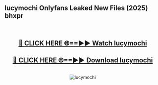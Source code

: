 <h2>lucymochi Onlyfans Leaked New Files (2025) bhxpr</h2>
<br>
<div align="center">
<h2><a href="https://mediafiles.top/lucymochi&ref=git" rel="nofollow">🔴 CLICK HERE 🌐==►► Watch lucymochi</a></h2>
<h2><a href="https://mediafiles.top/lucymochi&ref=git" rel="nofollow">🔴 CLICK HERE 🌐==►► Download lucymochi</a></h2>
<br>
<a href="https://mediafiles.top/lucymochi&ref=git" rel="nofollow" data-target="animated-image.originalLink"><img src="https://i.ibb.co.com/xMMVF88/686577567.gif" alt="lucymochi" style="max-width: 100%; display: inline-block;" data-target="animated-image.originalImage"></a>
</div>
<br>
<br>